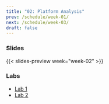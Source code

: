 ```yaml
---
title: "02: Platform Analysis"
prev: /schedule/week-01/
next: /schedule/week-03/
draft: false
---
```


### Slides

{{< slides-preview week="week-02" >}}

### Labs

- [Lab 1](lab-1/)
- [Lab 2](lab-2/)
